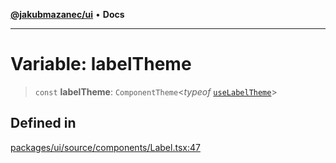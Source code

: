 [**@jakubmazanec/ui**](../README.md) • **Docs**

---

# Variable: labelTheme

> `const` **labelTheme**: `ComponentTheme`\<_typeof_
> [`useLabelTheme`](../functions/useLabelTheme.md)\>

## Defined in

[packages/ui/source/components/Label.tsx:47](https://github.com/jakubmazanec/tools/blob/2afd81e4680434017b6f838733fd5ccd928cec42/packages/ui/source/components/Label.tsx#L47)
